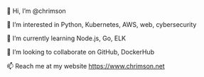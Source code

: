 👋 Hi, I’m @chrimson

👀 I’m interested in Python, Kubernetes, AWS, web, cybersecurity

🌱 I’m currently learning Node.js, Go, ELK

💞️ I’m looking to collaborate on GitHub, DockerHub

📫 Reach me at my website https://www.chrimson.net

<!---
chrimson/chrimson is a ✨ special ✨ repository because its `README.md` (this file) appears on your GitHub profile.
You can click the Preview link to take a look at your changes.
--->
